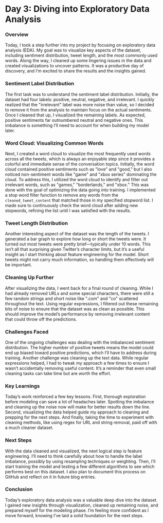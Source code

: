 # Day 3: Diving into Exploratory Data Analysis

### Overview
Today, I took a step further into my project by focusing on exploratory data analysis (EDA). My goal was to visualize key aspects of the dataset, including sentiment distribution, tweet length, and the most commonly used words. Along the way, I cleaned up some lingering issues in the data and created visualizations to uncover patterns. It was a productive day of discovery, and I’m excited to share the results and the insights gained.

### Sentiment Label Distribution
The first task was to understand the sentiment label distribution. Initially, the dataset had four labels: positive, neutral, negative, and irrelevant. I quickly realized that the "irrelevant" label was more noise than value, so I decided to remove it from the analysis to maintain focus on the actual sentiments. Once I cleaned that up, I visualized the remaining labels. As expected, positive sentiments far outnumbered neutral and negative ones. This imbalance is something I’ll need to account for when building my model later.

### Word Cloud: Visualizing Common Words
Next, I created a word cloud to visualize the most frequently used words across all the tweets, which is always an enjoyable step since it provides a colorful and immediate sense of the conversation topics. Initially, the word cloud contained positive sentiments such as "love" and "good," but I also noticed non-sentiment words like "game" and "xbox series" dominating the cloud. To address this, I utilized the word cloud to identify and filter out irrelevant words, such as "games," "borderlands," and "xbox." This was done with the goal of optimizing the data going into training. I implemented a stop word filter function to remove any words from the `cleaned_tweet_content` that matched those in my specified stopword list. I made sure to continuously check the word cloud after adding new stopwords, refining the list until I was satisfied with the results.

### Tweet Length Distribution
Another interesting aspect of the dataset was the length of the tweets. I generated a bar graph to explore how long or short the tweets were. It turned out most tweets were pretty brief—typically under 10 words. This isn’t all that surprising given Twitter’s character limits, but it’s a useful insight as I start thinking about feature engineering for the model. Short tweets might not carry much information, so handling them effectively will be important.

### Cleaning Up Further
After visualizing the data, I went back for a final round of cleaning. While I had already removed URLs and some special characters, there were still a few random strings and short noise like ".com" and "co" scattered throughout the text. Using regular expressions, I filtered out these remaining bits of noise to ensure that the dataset was as clean as possible. This should improve the model’s performance by removing irrelevant content that could throw off the predictions.

### Challenges Faced
One of the ongoing challenges was dealing with the imbalanced sentiment distribution. The higher number of positive tweets means the model could end up biased toward positive predictions, which I’ll have to address during training. Another challenge was cleaning up the text data. While regular expressions helped, I had to tweak my approach a few times to ensure I wasn’t accidentally removing useful content. It’s a reminder that even small cleaning tasks can take time but are worth the effort.

### Key Learnings
Today’s work reinforced a few key lessons. First, thorough exploration before modeling can save a lot of headaches later. Spotting the imbalance and cleaning up the noise now will make for better results down the line. Second, visualizing the data helped guide my approach to cleaning and prepping for the next steps. And finally, taking the time to experiment with cleaning methods, like using regex for URL and string removal, paid off with a much cleaner dataset.

### Next Steps
With the data cleaned and visualized, the next logical step is feature engineering. I’ll need to think carefully about how to handle the label imbalance, possibly by using resampling techniques or weighting. Then, I’ll start training the model and testing a few different algorithms to see which performs best on this dataset. I also plan to document this process on GitHub and reflect on it in future blog entries.

### Conclusion
Today’s exploratory data analysis was a valuable deep dive into the dataset. I gained new insights through visualization, cleaned up remaining noise, and prepared myself for the modeling phase. I’m feeling more confident as I move forward, knowing I’ve laid a solid foundation for the next steps.